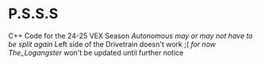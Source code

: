# P.S.S.S
C++ Code for the 24-25 VEX Season
*Autonomous may or may not have to be split again*
Left side of the Drivetrain doesn't work ;( *for now*
*The_Logangster* won't be updated until further notice
